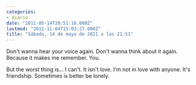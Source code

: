 ```yaml
---
categories:
- diario
date: "2011-05-14T20:51:16.000Z"
lastmod: "2011-11-04T15:03:27.000Z"
title: "Sábado, 14 de mayo de 2011 a las 21:51"
---
```


Don\'t wanna hear your voice again. Don\'t wanna think about it again. Because it makes me remember. You.

But the worst thing is... I can\'t.
It isn\'t love. I\'m not in love with anyone.
It\'s friendship. Sometimes is better be lonely.
